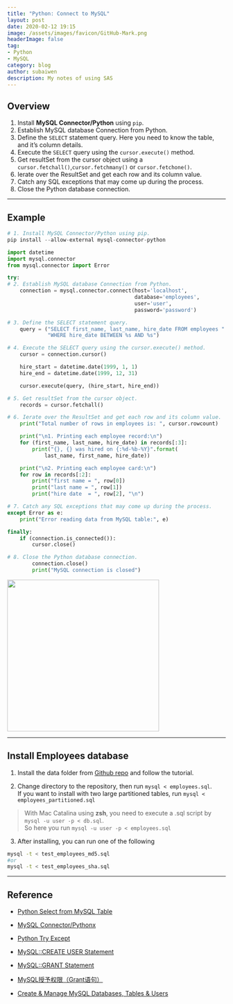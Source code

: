 ```yaml
---
title: "Python: Connect to MySQL"
layout: post
date: 2020-02-12 19:15
image: /assets/images/favicon/GitHub-Mark.png
headerImage: false
tag:
- Python
- MySQL
category: blog
author: subaiwen
description: My notes of using SAS
---
```


## Overview

1. Install **MySQL Connector/Python** using `pip`.
2. Establish MySQL database Connection from Python.
3. Define the `SELECT` statement query. Here you need to know the table, and it’s column details.
4. Execute the `SELECT` query using the `cursor.execute()` method.
5. Get resultSet from the cursor object using a `cursor.fetchall()`,`cursor.fetchmany()` or `cursor.fetchone()`.
6. Ierate over the ResultSet and get each row and its column value.
7. Catch any SQL exceptions that may come up during the process.
8. Close the Python database connection.

---

## Example
```python
# 1. Install MySQL Connector/Python using pip.
pip install --allow-external mysql-connector-python
```

```python
import datetime
import mysql.connector
from mysql.connector import Error

try:
# 2. Establish MySQL database Connection from Python.
    connection = mysql.connector.connect(host='localhost',
                                         database='employees',
                                         user='user',
                                         password='password')

# 3. Define the SELECT statement query.
    query = ("SELECT first_name, last_name, hire_date FROM employees "
             "WHERE hire_date BETWEEN %s AND %s")

# 4. Execute the SELECT query using the cursor.execute() method.
    cursor = connection.cursor()

    hire_start = datetime.date(1999, 1, 1)
    hire_end = datetime.date(1999, 12, 31)

    cursor.execute(query, (hire_start, hire_end))

# 5. Get resultSet from the cursor object.
    records = cursor.fetchall()

# 6. Ierate over the ResultSet and get each row and its column value.
    print("Total number of rows in employees is: ", cursor.rowcount)

    print("\n1. Printing each employee record:\n")
    for (first_name, last_name, hire_date) in records[:3]:
        print("{}, {} was hired on {:%d-%b-%Y}".format(
            last_name, first_name, hire_date))

    print("\n2. Printing each employee card:\n")
    for row in records[:2]:
        print("first name = ", row[0])
        print("last name = ", row[1])
        print("hire date  = ", row[2], "\n")

# 7. Catch any SQL exceptions that may come up during the process.
except Error as e:
    print("Error reading data from MySQL table:", e)

finally:
    if (connection.is_connected()):
        cursor.close()

# 8. Close the Python database connection.
        connection.close()
        print("MySQL connection is closed")
```

<p align="left">
  <img src="https://tva1.sinaimg.cn/large/0082zybpgy1gbu7f9i4syj30ho0g0myr.jpg" width="350">
</p>


---

## Install Employees database
1. Install the data folder from [Github repo](https://github.com/datacharmer/test_db) and follow the tutorial.

2. Change directory to the repository, then run `mysql < employees.sql`.  
If you want to install with two large partitioned tables, run `mysql < employees_partitioned.sql`

> With Mac Catalina using **zsh**, you need to execute a .sql script by `mysql -u user -p < db.sql`.  
> So here you run `mysql -u user -p < employees.sql`

3. After installing, you can run one of the following

```bash
mysql -t < test_employees_md5.sql
#or
mysql -t < test_employees_sha.sql
```

---
## Reference
- [Python Select from MySQL Table](https://pynative.com/python-mysql-select-query-to-fetch-data/)
- [MySQL Connector/Pythonx](https://dev.mysql.com/doc/connector-python/en/)
- [Python Try Except](https://www.w3schools.com/python/python_try_except.asp)

- [MySQL::CREATE USER Statement](https://dev.mysql.com/doc/refman/8.0/en/create-user.html)
- [MySQL::GRANT Statement](https://dev.mysql.com/doc/refman/8.0/en/grant.html)
- [MySQL授予权限（Grant语句）](https://blog.csdn.net/anzhen0429/article/details/78296814)
- [Create & Manage MySQL Databases, Tables & Users](https://www.a2hosting.com/kb/developer-corner/mysql/managing-mysql-databases-and-users-from-the-command-line)
